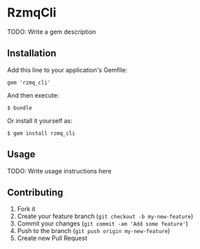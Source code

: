 # RzmqCli

TODO: Write a gem description

## Installation

Add this line to your application's Gemfile:

    gem 'rzmq_cli'

And then execute:

    $ bundle

Or install it yourself as:

    $ gem install rzmq_cli

## Usage

TODO: Write usage instructions here

## Contributing

1. Fork it
2. Create your feature branch (`git checkout -b my-new-feature`)
3. Commit your changes (`git commit -am 'Add some feature'`)
4. Push to the branch (`git push origin my-new-feature`)
5. Create new Pull Request
